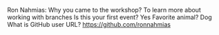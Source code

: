 Ron Nahmias:
Why you came to the workshop?
To learn more about working with branches
Is this your first event?
Yes
Favorite animal?
Dog
What is GitHub user URL?
https://github.com/ronnahmias
